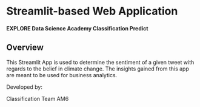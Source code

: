 # Streamlit-based Web Application
#### EXPLORE Data Science Academy Classification Predict

##  Overview

This Streamlit App is used to determine the sentiment of a given tweet with regards to the belief in climate change. The insights gained from this app are meant to be used for business analytics. 

Developed by:

Classification Team AM6